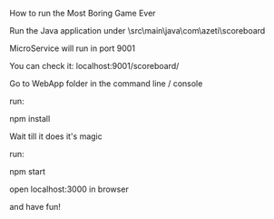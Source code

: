How to run the Most Boring Game Ever

Run the Java application under \src\main\java\com\azeti\scoreboard

MicroService will run in port 9001

You can check it: localhost:9001/scoreboard/

Go to WebApp folder in the command line / console

run:

npm install

Wait till it does it's magic

run:

npm start

open localhost:3000 in browser

and have fun!
